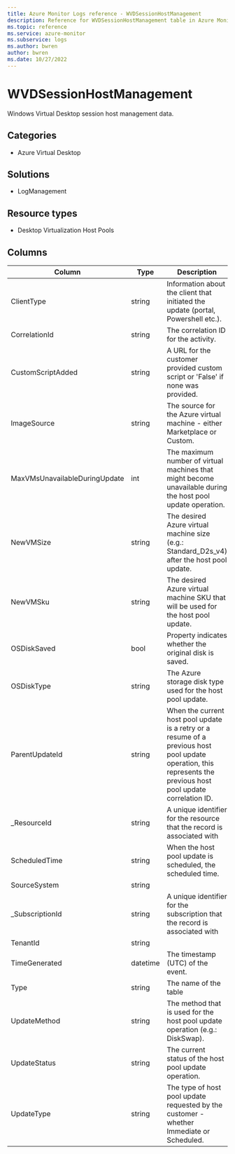 ```yaml
---
title: Azure Monitor Logs reference - WVDSessionHostManagement
description: Reference for WVDSessionHostManagement table in Azure Monitor Logs.
ms.topic: reference
ms.service: azure-monitor
ms.subservice: logs
ms.author: bwren
author: bwren
ms.date: 10/27/2022
---
```


# WVDSessionHostManagement

 Windows Virtual Desktop session host management data.

## Categories

- Azure Virtual Desktop
## Solutions

- LogManagement
## Resource types

- Desktop Virtualization Host Pools




## Columns

| Column | Type | Description |
| --- | --- | --- |
| ClientType | string | Information about the client that initiated the update (portal, Powershell etc.). |
| CorrelationId | string | The correlation ID for the activity. |
| CustomScriptAdded | string | A URL for the customer provided custom script or 'False' if none was provided. |
| ImageSource | string | The source for the Azure virtual machine - either Marketplace or Custom. |
| MaxVMsUnavailableDuringUpdate | int | The maximum number of virtual machines that might become unavailable during the host pool update operation. |
| NewVMSize | string | The desired Azure virtual machine size (e.g.: Standard_D2s_v4) after the host pool update. |
| NewVMSku | string | The desired Azure virtual machine SKU that will be used for the host pool update. |
| OSDiskSaved | bool | Property indicates whether the original disk is saved. |
| OSDiskType | string | The Azure storage disk type used for the host pool update. |
| ParentUpdateId | string | When the current host pool update is a retry or a resume of a previous host pool update operation, this represents the previous host pool update correlation ID. |
| _ResourceId | string | A unique identifier for the resource that the record is associated with |
| ScheduledTime | string | When the host pool update is scheduled, the scheduled time. |
| SourceSystem | string |  |
| _SubscriptionId | string | A unique identifier for the subscription that the record is associated with |
| TenantId | string |  |
| TimeGenerated | datetime | The timestamp (UTC) of the event. |
| Type | string | The name of the table |
| UpdateMethod | string | The method that is used for the host pool update operation (e.g.: DiskSwap). |
| UpdateStatus | string | The current status of the host pool update operation. |
| UpdateType | string | The type of host pool update requested by the customer - whether Immediate or Scheduled. |
